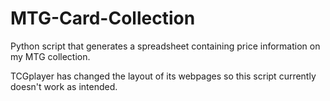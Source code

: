 # MTG-Card-Collection
Python script that generates a spreadsheet containing price information on my MTG collection.


TCGplayer has changed the layout of its webpages so this script currently doesn't work as intended.
